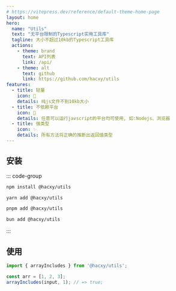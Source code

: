```yaml
---
# https://vitepress.dev/reference/default-theme-home-page
layout: home
hero:
  name: "Utils"
  text: "无平台限制的Typescript实用工具库"
  tagline: 大小不超过10kb的Typescript工具库
  actions:
    - theme: brand
      text: API列表
      link: /api/
    - theme: alt
      text: github
      link: https://github.com/hacxy/utils
features:
  - title: 轻量
    icon: 🪽
    details: 纯js文件不到10kb大小
  - title: 不依赖平台
    icon: 🌈
    details: 任意可以运行javscript的平台均可使用, 如:Nodejs、浏览器
  - title: 强类型
    icon: ✨
    details: 所有方法将正确的推断出返回值类型
---
```


## 安装

::: code-group

```sh [npm]
npm install @hacxy/utils
```

```sh [yarn]
yarn add @hacxy/utils
```

```sh [pnpm]
pnpm add @hacxy/utils
```

```sh [bun]
bun add @hacxy/utils
```

:::

## 使用

```ts
import { arrayIncludes } from '@hacxy/utils';

const arr = [1, 2, 3];
arrayIncludes(input, 1); // => true;
```

<style>
:root {
  --vp-home-hero-name-color: transparent;
  --vp-home-hero-name-background: -webkit-linear-gradient(120deg, #bd34fe 30%, #41d1ff);
  --vp-home-hero-image-background-image: linear-gradient(-45deg,rgba(131, 222, 253, 0.6) 50%, #47caff 50%);
  --vp-home-hero-image-filter: blur(44px);
  .image-bg{
    z-index: -1;
  }
}

@media (min-width: 640px) {
  :root {
    --vp-home-hero-image-filter: blur(56px);
  }
}

@media (min-width: 960px) {
  :root {
    --vp-home-hero-image-filter: blur(68px);
  }
}
</style>
